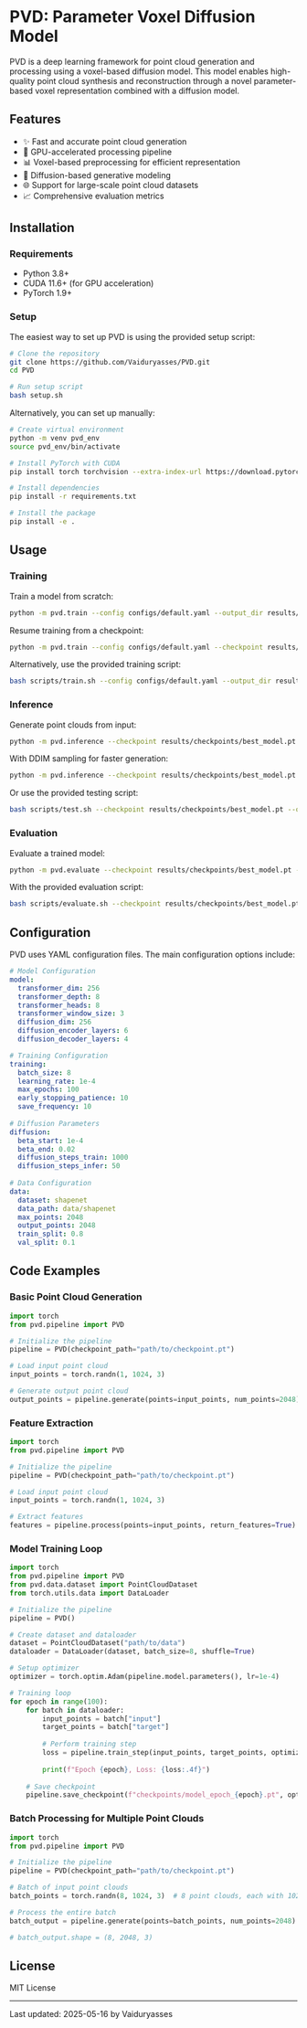 # PVD: Parameter Voxel Diffusion Model

PVD is a deep learning framework for point cloud generation and processing using a voxel-based diffusion model. This model enables high-quality point cloud synthesis and reconstruction through a novel parameter-based voxel representation combined with a diffusion model.

## Features

- ✨ Fast and accurate point cloud generation
- 🚀 GPU-accelerated processing pipeline
- 📊 Voxel-based preprocessing for efficient representation
- 🔄 Diffusion-based generative modeling
- 🌐 Support for large-scale point cloud datasets
- 📈 Comprehensive evaluation metrics

## Installation

### Requirements

- Python 3.8+
- CUDA 11.6+ (for GPU acceleration)
- PyTorch 1.9+

### Setup

The easiest way to set up PVD is using the provided setup script:

```bash
# Clone the repository
git clone https://github.com/Vaiduryasses/PVD.git
cd PVD

# Run setup script
bash setup.sh
```

Alternatively, you can set up manually:

```bash
# Create virtual environment
python -m venv pvd_env
source pvd_env/bin/activate

# Install PyTorch with CUDA
pip install torch torchvision --extra-index-url https://download.pytorch.org/whl/cu118

# Install dependencies
pip install -r requirements.txt

# Install the package
pip install -e .
```

## Usage

### Training

Train a model from scratch:

```bash
python -m pvd.train --config configs/default.yaml --output_dir results/
```

Resume training from a checkpoint:

```bash
python -m pvd.train --config configs/default.yaml --checkpoint results/checkpoints/best_model.pt --output_dir results/
```

Alternatively, use the provided training script:

```bash
bash scripts/train.sh --config configs/default.yaml --output_dir results/ --batch_size 8 --lr 0.0001 --max_epochs 100 --gpus 0
```

### Inference

Generate point clouds from input:

```bash
python -m pvd.inference --checkpoint results/checkpoints/best_model.pt --input_dir data/test/ --output_dir results/inference/
```

With DDIM sampling for faster generation:

```bash
python -m pvd.inference --checkpoint results/checkpoints/best_model.pt --input_dir data/test/ --output_dir results/inference/ --use_ddim --steps 50
```

Or use the provided testing script:

```bash
bash scripts/test.sh --checkpoint results/checkpoints/best_model.pt --output_dir results/test/ --batch_size 4 --use_ddim true --steps 50
```

### Evaluation

Evaluate a trained model:

```bash
python -m pvd.evaluate --checkpoint results/checkpoints/best_model.pt --data_dir data/test/
```

With the provided evaluation script:

```bash
bash scripts/evaluate.sh --checkpoint results/checkpoints/best_model.pt --data_dir data/test/ --output_dir results/evaluation/
```

## Configuration

PVD uses YAML configuration files. The main configuration options include:

```yaml
# Model Configuration
model:
  transformer_dim: 256
  transformer_depth: 8
  transformer_heads: 8
  transformer_window_size: 3
  diffusion_dim: 256
  diffusion_encoder_layers: 6
  diffusion_decoder_layers: 4

# Training Configuration
training:
  batch_size: 8
  learning_rate: 1e-4
  max_epochs: 100
  early_stopping_patience: 10
  save_frequency: 10
  
# Diffusion Parameters
diffusion:
  beta_start: 1e-4
  beta_end: 0.02
  diffusion_steps_train: 1000
  diffusion_steps_infer: 50
  
# Data Configuration
data:
  dataset: shapenet
  data_path: data/shapenet
  max_points: 2048
  output_points: 2048
  train_split: 0.8
  val_split: 0.1
```

## Code Examples

### Basic Point Cloud Generation

```python
import torch
from pvd.pipeline import PVD

# Initialize the pipeline
pipeline = PVD(checkpoint_path="path/to/checkpoint.pt")

# Load input point cloud
input_points = torch.randn(1, 1024, 3)

# Generate output point cloud
output_points = pipeline.generate(points=input_points, num_points=2048)
```

### Feature Extraction

```python
import torch
from pvd.pipeline import PVD

# Initialize the pipeline
pipeline = PVD(checkpoint_path="path/to/checkpoint.pt")

# Load input point cloud
input_points = torch.randn(1, 1024, 3)

# Extract features
features = pipeline.process(points=input_points, return_features=True)
```

### Model Training Loop

```python
import torch
from pvd.pipeline import PVD
from pvd.data.dataset import PointCloudDataset
from torch.utils.data import DataLoader

# Initialize the pipeline
pipeline = PVD()

# Create dataset and dataloader
dataset = PointCloudDataset("path/to/data")
dataloader = DataLoader(dataset, batch_size=8, shuffle=True)

# Setup optimizer
optimizer = torch.optim.Adam(pipeline.model.parameters(), lr=1e-4)

# Training loop
for epoch in range(100):
    for batch in dataloader:
        input_points = batch["input"]
        target_points = batch["target"]
        
        # Perform training step
        loss = pipeline.train_step(input_points, target_points, optimizer)
        
        print(f"Epoch {epoch}, Loss: {loss:.4f}")
        
    # Save checkpoint
    pipeline.save_checkpoint(f"checkpoints/model_epoch_{epoch}.pt", optimizer, epoch)
```

### Batch Processing for Multiple Point Clouds

```python
import torch
from pvd.pipeline import PVD

# Initialize the pipeline
pipeline = PVD(checkpoint_path="path/to/checkpoint.pt")

# Batch of input point clouds
batch_points = torch.randn(8, 1024, 3)  # 8 point clouds, each with 1024 points

# Process the entire batch
batch_output = pipeline.generate(points=batch_points, num_points=2048)

# batch_output.shape = (8, 2048, 3)
```

## License

MIT License

---

Last updated: 2025-05-16 by Vaiduryasses